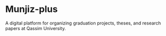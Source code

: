 # Munjiz-plus
A digital platform for organizing graduation projects, theses, and research papers at Qassim University.
